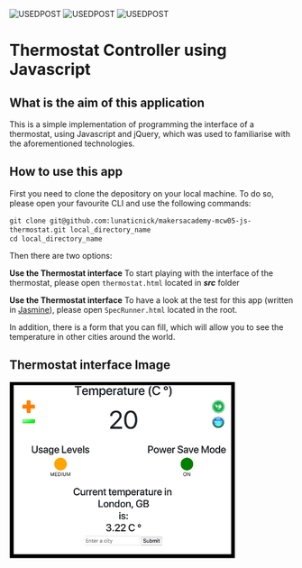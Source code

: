 ![USEDPOST](https://img.shields.io/badge/USES-HTML-green.svg?style=for-the-badge) ![USEDPOST](https://img.shields.io/badge/USES-GIT-orange.svg?style=for-the-badge) ![USEDPOST](https://img.shields.io/badge/USES-Javascript-blue.svg?style=for-the-badge)


Thermostat Controller using Javascript
=================

## What is the aim of this application
This is a simple implementation of programming the interface of a thermostat,
using Javascript and jQuery, which was used to familiarise with the aforementioned technologies.

## How to use this app

First you need to clone the depository on your local machine. To do so, please open your favourite CLI and use the following commands:

```
git clone git@github.com:lunaticnick/makersacademy-mcw05-js-thermostat.git local_directory_name
cd local_directory_name
```

Then there are two options:

**Use the Thermostat interface**
To start playing with the interface of the thermostat, please open ```thermostat.html``` located in ***src*** folder

**Use the Thermostat interface**
To have a look at the test for this app (written in [Jasmine](https://jasmine.github.io)), please open ```SpecRunner.html``` located in the root.

In addition, there is a form that you can fill, which will allow you to see the temperature in other cities around the world.

## Thermostat interface Image
![Thermostat interface](./images/interface.png)
